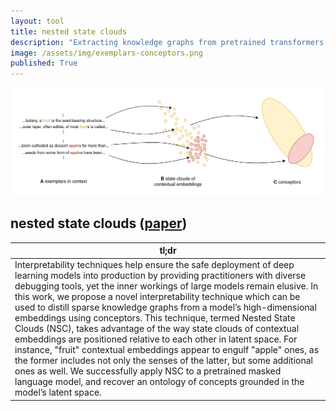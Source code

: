 ```yaml
---
layout: tool
title: nested state clouds
description: "Extracting knowledge graphs from pretrained transformers."
image: /assets/img/exemplars-conceptors.png
published: True
---
```


![](/assets/img/exemplars-conceptors.png)

## nested state clouds ([paper](https://raw.githubusercontent.com/paulbricman/conceptorflow/main/docs/thesis/NSCv4.pdf))

| tl;dr                                                                                                                                                                                                                                                                                                                                                                                                                                                                                                                                                                                                                                                                                                                                                                                                                                                                                         |
| --------------------------------------------------------------------------------------------------------------------------------------------------------------------------------------------------------------------------------------------------------------------------------------------------------------------------------------------------------------------------------------------------------------------------------------------------------------------------------------------------------------------------------------------------------------------------------------------------------------------------------------------------------------------------------------------------------------------------------------------------------------------------------------------------------------------------------------------------------------------------------------------- |
| Interpretability techniques help ensure the safe deployment of deep learning models into production by providing practitioners with diverse debugging tools, yet the inner workings of large models remain elusive. In this work, we propose a novel interpretability technique which can be used to distill sparse knowledge graphs from a model’s high-dimensional embeddings using conceptors. This technique, termed Nested State Clouds (NSC), takes advantage of the way state clouds of contextual embeddings are positioned relative to each other in latent space. For instance, "fruit" contextual embeddings appear to engulf "apple" ones, as the former includes not only the senses of the latter, but some additional ones as well. We successfully apply NSC to a pretrained masked language model, and recover an ontology of concepts grounded in the model’s latent space. |
